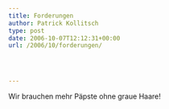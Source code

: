 ```yaml
---
title: Forderungen
author: Patrick Kollitsch
type: post
date: 2006-10-07T12:12:31+00:00
url: /2006/10/forderungen/




---
```

Wir brauchen mehr P&auml;pste ohne graue Haare!